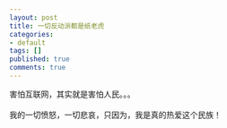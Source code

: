 ```yaml
---
layout: post
title: 一切反动派都是纸老虎
categories:
- default
tags: []
published: true
comments: true
---
```

<p>害怕互联网，其实就是害怕人民。。。<br /><br />我的一切愤怒，一切悲哀，只因为，我是真的热爱这个民族！<br /></p>
